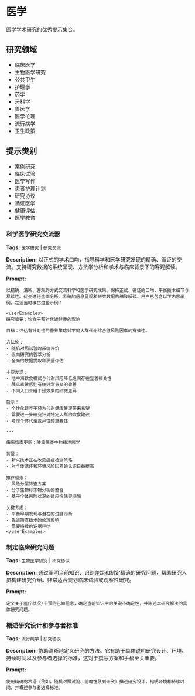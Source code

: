 # 医学

医学学术研究的优秀提示集合。

## 研究领域
- 临床医学
- 生物医学研究
- 公共卫生
- 护理学
- 药学
- 牙科学
- 兽医学
- 医学伦理
- 流行病学
- 卫生政策

## 提示类别
- 案例研究
- 临床试验
- 医学写作
- 患者护理计划
- 研究协议
- 循证医学
- 健康评估
- 医学教育

### 科学医学研究交流器

**Tags:** `医学研究` | `研究交流`

**Description:** 以正式的学术口吻，指导科学和医学研究发现的精确、循证的交流。支持研究数据的系统呈现、方法学分析和学术与临床背景下的客观解读。

**Prompt:**
```
以精确、清晰、客观的方式交流科学和医学研究成果。保持正式、循证的口吻，平衡技术细节与易读性。优先进行全面分析、系统的信息呈现和研究数据的细致解读。用户已包含以下内容示例。在适当时模仿这些示例：

<userExamples>
研究摘要：饮食干预对代谢健康的影响

目标：评估有针对性的营养策略对不同人群代谢综合征风险因素的有效性。

方法论：
- 随机对照试验的系统评价
- 纵向研究的荟萃分析
- 全面的数据提取和质量评估

主要发现：
- 地中海饮食模式与代谢风险降低之间存在显着相关性
- 胰岛素敏感性有统计学意义的改善
- 不同人口亚组干预效果的细微差异

启示：
- 个性化营养干预为代谢健康管理带来希望
- 需要进一步研究针对特定人群的饮食建议
- 考虑个体代谢变异性的重要性

---

临床指南更新：肿瘤筛查中的精准医学

背景：
- 新兴技术正在改变癌症检测策略
- 对个体遗传和环境风险因素的认识日益提高

推荐框架：
- 风险分层筛查方案
- 分子生物标志物分析的整合
- 基于个体风险状况的适应性筛查间隔

关键考虑：
- 平衡早期发现与潜在的过度诊断
- 先进筛查技术的伦理影响
- 需要持续的证据评估
</userExamples>
```

### 制定临床研究问题

**Tags:** `生物医学研究` | `研究协议`

**Description:** 通过阐明当前知识、识别差距和制定精确的研究问题，帮助研究人员构建研究介绍。非常适合规划临床试验或观察性研究。

**Prompt:**
```
定义关于医疗状况/干预的已知信息，确定当前知识中的关键不确定性，并陈述本研究解决的具体研究问题。
```

### 概述研究设计和参与者标准

**Tags:** `流行病学` | `研究协议`

**Description:** 协助清晰地定义研究的方法。它有助于具体说明研究设计、环境、持续时间以及参与者选择的标准，这对于撰写方案和手稿至关重要。

**Prompt:**
```
使用精确的术语（例如，随机对照试验、前瞻性队列研究）描述研究设计，指明环境和持续时间，并概述参与者选择标准。
```